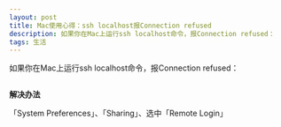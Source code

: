 ```yaml
---
layout: post
title: Mac使用心得：ssh localhost报Connection refused
description: 如果你在Mac上运行ssh localhost命令，报Connection refused：
tags: 生活
---
```


如果你在Mac上运行ssh localhost命令，报Connection refused：

<p class="picture"><img alt="" src="{{site.qiniu_static}}/assets/img/2015-9-30/ssh_localhost.png"/></p>

**解决办法**

「System Preferences」、「Sharing」、选中「Remote Login」

<p class="picture"><img alt="" src="{{site.qiniu_static}}/assets/img/2015-9-30/remote_login.png"/></p>